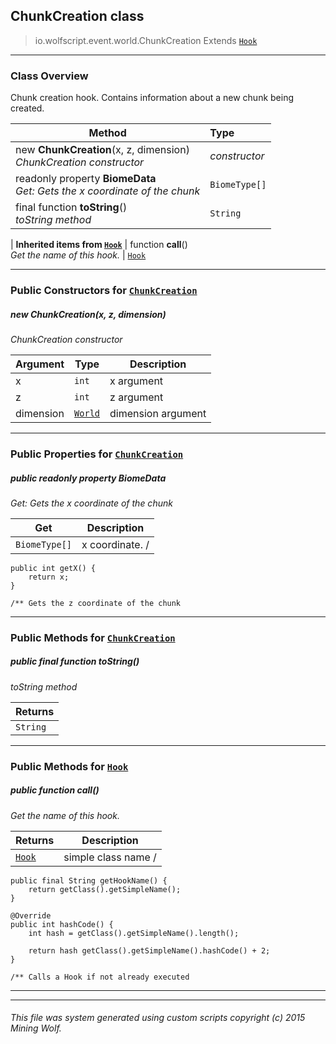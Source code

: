 ## ChunkCreation __class__

>io.wolfscript.event.world.ChunkCreation
>Extends [`Hook`](..\..\hook\Hook.md)

---

### Class Overview

Chunk creation hook. Contains information about a new chunk being created.

Method | Type   
--- | :--- 
new __ChunkCreation__(x, z, dimension) <br> _ChunkCreation constructor_ | _constructor_
 readonly property __BiomeData__ <br> _Get: Gets the x coordinate of the chunk_ | `BiomeType[]`
final function __toString__() <br> _toString method_ | `String`
 |
__Inherited items from [`Hook`](..\..\hook\Hook.md)__ |
 function __call__() <br> _Get the name of this hook._ | [`Hook`](..\..\hook\Hook.md)





---

### Public Constructors for [`ChunkCreation`](ChunkCreation.md)

##### <a id='chunkcreation'></a>new __ChunkCreation__(x, z, dimension) 

_ChunkCreation constructor_

Argument | Type | Description  
--- | --- | --- 
x | `int` | x argument
z | `int` | z argument
dimension | [`World`](..\..\api\world\World.md) | dimension argument

---

### Public Properties for [`ChunkCreation`](ChunkCreation.md)

##### <a id='biomedata'></a>public  readonly property __BiomeData__

_Get: Gets the x coordinate of the chunk_

Get | Description
--- | --- 
`BiomeType[]` | x coordinate. /
    public int getX() {
        return x;
    }

    /** Gets the z coordinate of the chunk



---

### Public Methods for [`ChunkCreation`](ChunkCreation.md)

##### <a id='tostring'></a>public final function __toString__()

_toString method_

Returns | 
--- | 
`String` |


---

### Public Methods for [`Hook`](..\..\hook\Hook.md)

##### <a id='call'></a>public  function __call__()

_Get the name of this hook._

Returns | Description
--- | --- 
[`Hook`](..\..\hook\Hook.md) | simple class name /
    public final String getHookName() {
        return getClass().getSimpleName();
    }

    @Override
    public int hashCode() {
        int hash = getClass().getSimpleName().length();

        return hash getClass().getSimpleName().hashCode() + 2;
    }

    /** Calls a Hook if not already executed


---


---


###### This file was system generated using custom scripts copyright (c) 2015 Mining Wolf.
	

